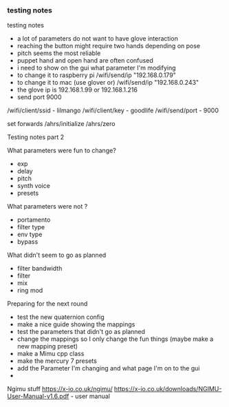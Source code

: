 ### testing notes

 testing notes
  - a lot of parameters do not want to have glove interaction
  - reaching the button might require two hands depending on pose
  - pitch seems the most reliable 
  - puppet hand and open hand are often confused
  - i need to show on the gui what parameter I'm modifying
  - to change it to raspberry pi /wifi/send/ip "192.168.0.179"
  - to change it to mac (use glover or) /wifi/send/ip "192.168.0.243"
  - the glove ip is 192.168.1.99 or 192.168.1.216
  - send port 9000


  /wifi/client/ssid - lilmango
  /wifi/client/key - goodlife 
  /wifi/send/port - 9000
  


  set forwards /ahrs/initialize
  /ahrs/zero

  Testing notes part 2

  What parameters were fun to change?
   - exp
   - delay
   - pitch
   - synth voice
   - presets

   What parameters were not ?
   - portamento
   - filter type
   - env type
   - bypass

   What didn't seem to go as planned
   - filter bandwidth
   - filter
   - mix
   - ring mod

Preparing for the next round
 - test the new quaternion config
 - make a nice guide showing the mappings
 - test the parameters that didn't go as planned
 - change the mappings so I only change the fun things (maybe make a new mapping preset)
 - make a Mimu cpp class
 - make the mercury 7 presets 
 - add the Parameter I'm changing and what page I'm on to the gui
 - 
 
 Ngimu stuff
 https://x-io.co.uk/ngimu/
 https://x-io.co.uk/downloads/NGIMU-User-Manual-v1.6.pdf - user manual